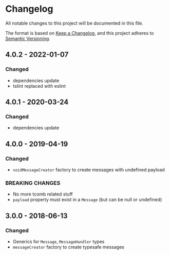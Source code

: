 # Changelog

All notable changes to this project will be documented in this file.

The format is based on [Keep a Changelog](https://keepachangelog.com/en/1.0.0/),
and this project adheres to [Semantic Versioning](https://semver.org/spec/v2.0.0.html).

## 4.0.2 - 2022-01-07

### Changed

- dependencies update
- tslint replaced with eslint

## 4.0.1 - 2020-03-24

### Changed

- dependencies update

## 4.0.0 - 2019-04-19

### Changed

- `voidMessageCreator` factory to create messages with undefined payload

### BREAKING CHANGES

- No more tcomb related stuff
- `payload` property must exist in a `Message` (but can be null or undefined)

## 3.0.0 - 2018-06-13

### Changed

- Generics for `Message`, `MessageHandler` types
- `messageCreator` factory to create typesafe messages

